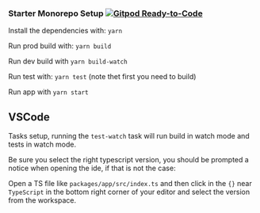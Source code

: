 ### Starter Monorepo Setup [![Gitpod Ready-to-Code](https://img.shields.io/badge/Gitpod-ready--to--code-908a85?logo=gitpod)](https://gitpod.io/#https://github.com/Effect-TS/language-service)

Install the dependencies with: `yarn`

Run prod build with: `yarn build`

Run dev build with `yarn build-watch`

Run test with: `yarn test` (note thet first you need to build)

Run app with `yarn start`

## VSCode

Tasks setup, running the `test-watch` task will run build in watch mode and tests in watch mode.

Be sure you select the right typescript version, you should be prompted a notice when opening the ide, if that is not the case:

Open a TS file like `packages/app/src/index.ts` and then click in the `{}` near `TypeScript` in the bottom right corner of your editor and select the version from the workspace.
